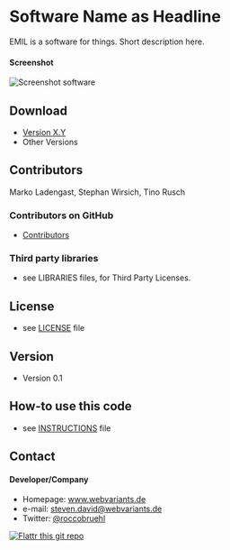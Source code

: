 Software Name as Headline
======
EMIL is a software for things. Short description here.

#### Screenshot
![Screenshot software](http://url/screenshot-software.png "screenshot software")

## Download
* [Version X.Y](https://github.com/username/sw-name/archive/master.zip)
* Other Versions

## Contributors
Marko Ladengast, Stephan Wirsich, Tino Rusch

### Contributors on GitHub
* [Contributors](https://github.com/quader/sw-name/graphs/contributors)

### Third party libraries
* see LIBRARIES files, for Third Party Licenses.

## License 
* see [LICENSE](https://github.com/username/sw-name/blob/master/LICENSE.md) file

## Version 
* Version 0.1

## How-to use this code
* see [INSTRUCTIONS](https://github.com/username/sw-name/blob/master/INSTRUCTIONS.md) file

## Contact
#### Developer/Company
* Homepage: www.webvariants.de
* e-mail: steven.david@webvariants.de
* Twitter: [@roccobruehl](https://twitter.com/roccobruehl "Steven David on twitter")

[![Flattr this git repo](http://api.flattr.com/button/flattr-badge-large.png)](https://flattr.com/submit/auto?user_id=username&url=https://github.com/username/sw-name&title=sw-name&language=&tags=github&category=software) 
